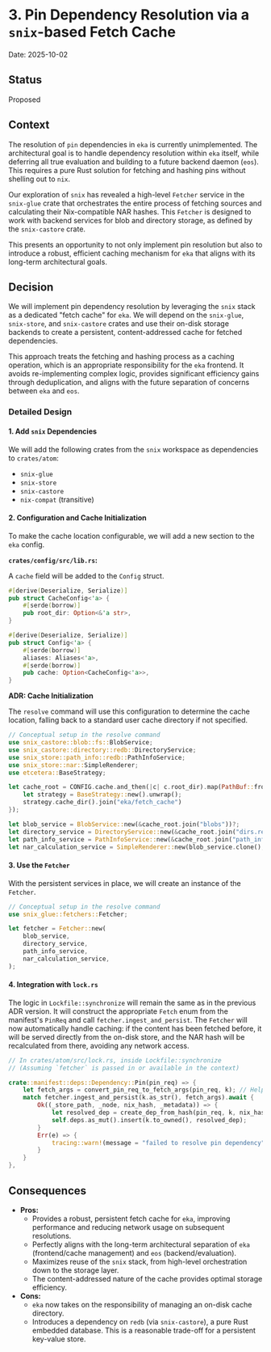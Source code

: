 # 3. Pin Dependency Resolution via a `snix`-based Fetch Cache

Date: 2025-10-02

## Status

Proposed

## Context

The resolution of `pin` dependencies in `eka` is currently unimplemented. The architectural goal is to handle dependency resolution within `eka` itself, while deferring all true evaluation and building to a future backend daemon (`eos`). This requires a pure Rust solution for fetching and hashing pins without shelling out to `nix`.

Our exploration of `snix` has revealed a high-level `Fetcher` service in the `snix-glue` crate that orchestrates the entire process of fetching sources and calculating their Nix-compatible NAR hashes. This `Fetcher` is designed to work with backend services for blob and directory storage, as defined by the `snix-castore` crate.

This presents an opportunity to not only implement pin resolution but also to introduce a robust, efficient caching mechanism for `eka` that aligns with its long-term architectural goals.

## Decision

We will implement pin dependency resolution by leveraging the `snix` stack as a dedicated "fetch cache" for `eka`. We will depend on the `snix-glue`, `snix-store`, and `snix-castore` crates and use their on-disk storage backends to create a persistent, content-addressed cache for fetched dependencies.

This approach treats the fetching and hashing process as a caching operation, which is an appropriate responsibility for the `eka` frontend. It avoids re-implementing complex logic, provides significant efficiency gains through deduplication, and aligns with the future separation of concerns between `eka` and `eos`.

### Detailed Design

#### 1. Add `snix` Dependencies

We will add the following crates from the `snix` workspace as dependencies to `crates/atom`:

- `snix-glue`
- `snix-store`
- `snix-castore`
- `nix-compat` (transitive)

#### 2. Configuration and Cache Initialization

To make the cache location configurable, we will add a new section to the `eka` config.

**`crates/config/src/lib.rs`:**

A `cache` field will be added to the `Config` struct.

```rust
#[derive(Deserialize, Serialize)]
pub struct CacheConfig<'a> {
    #[serde(borrow)]
    pub root_dir: Option<&'a str>,
}

#[derive(Deserialize, Serialize)]
pub struct Config<'a> {
    #[serde(borrow)]
    aliases: Aliases<'a>,
    #[serde(borrow)]
    pub cache: Option<CacheConfig<'a>>,
}
```

**ADR: Cache Initialization**

The `resolve` command will use this configuration to determine the cache location, falling back to a standard user cache directory if not specified.

```rust
// Conceptual setup in the resolve command
use snix_castore::blob::fs::BlobService;
use snix_castore::directory::redb::DirectoryService;
use snix_store::path_info::redb::PathInfoService;
use snix_store::nar::SimpleRenderer;
use etcetera::BaseStrategy;

let cache_root = CONFIG.cache.and_then(|c| c.root_dir).map(PathBuf::from).unwrap_or_else(|| {
    let strategy = BaseStrategy::new().unwrap();
    strategy.cache_dir().join("eka/fetch_cache")
});

let blob_service = BlobService::new(&cache_root.join("blobs"))?;
let directory_service = DirectoryService::new(&cache_root.join("dirs.redb"))?;
let path_info_service = PathInfoService::new(&cache_root.join("path_info.redb"))?;
let nar_calculation_service = SimpleRenderer::new(blob_service.clone(), directory_service.clone());
```

#### 3. Use the `Fetcher`

With the persistent services in place, we will create an instance of the `Fetcher`.

```rust
// Conceptual setup in the resolve command
use snix_glue::fetchers::Fetcher;

let fetcher = Fetcher::new(
    blob_service,
    directory_service,
    path_info_service,
    nar_calculation_service,
);
```

#### 4. Integration with `lock.rs`

The logic in `Lockfile::synchronize` will remain the same as in the previous ADR version. It will construct the appropriate `Fetch` enum from the manifest's `PinReq` and call `fetcher.ingest_and_persist`. The `Fetcher` will now automatically handle caching: if the content has been fetched before, it will be served directly from the on-disk store, and the NAR hash will be recalculated from there, avoiding any network access.

```rust
// In crates/atom/src/lock.rs, inside Lockfile::synchronize
// (Assuming `fetcher` is passed in or available in the context)

crate::manifest::deps::Dependency::Pin(pin_req) => {
    let fetch_args = convert_pin_req_to_fetch_args(pin_req, k); // Helper function
    match fetcher.ingest_and_persist(k.as_str(), fetch_args).await {
        Ok((_store_path, _node, nix_hash, _metadata)) => {
            let resolved_dep = create_dep_from_hash(pin_req, k, nix_hash); // Helper
            self.deps.as_mut().insert(k.to_owned(), resolved_dep);
        }
        Err(e) => {
            tracing::warn!(message = "failed to resolve pin dependency", key = %k, error = ?e);
        }
    }
},
```

## Consequences

- **Pros:**
  - Provides a robust, persistent fetch cache for `eka`, improving performance and reducing network usage on subsequent resolutions.
  - Perfectly aligns with the long-term architectural separation of `eka` (frontend/cache management) and `eos` (backend/evaluation).
  - Maximizes reuse of the `snix` stack, from high-level orchestration down to the storage layer.
  - The content-addressed nature of the cache provides optimal storage efficiency.
- **Cons:**
  - `eka` now takes on the responsibility of managing an on-disk cache directory.
  - Introduces a dependency on `redb` (via `snix-castore`), a pure Rust embedded database. This is a reasonable trade-off for a persistent key-value store.
